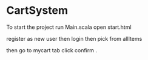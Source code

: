 # CartSystem

To start the project run Main.scala 
open start.html 

register as new user then login  then pick from allItems

then go to mycart tab  click confirm .  

